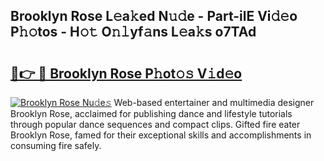 ## Brooklyn Rose L𝚎a𝚔ed N𝚞𝚍e - Part-ilE Vi𝚍𝚎o P𝚑𝚘tos - H𝚘𝚝 O𝚗𝚕yf𝚊ns L𝚎a𝚔s o7TAd

# <h2><a href="http://kf238hx.oniu.top/?m=Brooklyn+Rose">🔗👉 🔴 Brooklyn Rose P𝚑ot𝚘𝚜 V𝚒d𝚎o</a></h2>

[![Brooklyn Rose Nu𝚍e𝚜](https://i.imgur.com/0qMVB7G.gif)](http://kf238hx.oniu.top/?m=Brooklyn+Rose)
Web-based entertainer and multimedia designer Brooklyn Rose, acclaimed for publishing dance and lifestyle tutorials through popular dance sequences and compact clips. Gifted fire eater Brooklyn Rose, famed for their exceptional skills and accomplishments in consuming fire safely.  
